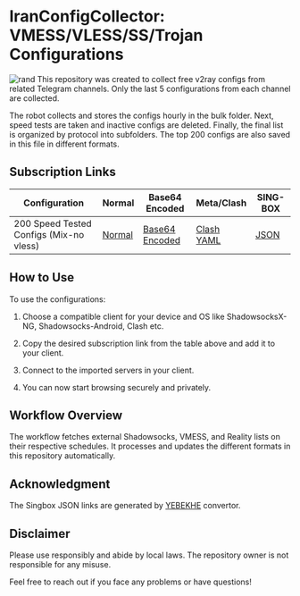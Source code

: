 # IranConfigCollector: VMESS/VLESS/SS/Trojan Configurations
![rand](https://rand-xyz.now.sh/api/hello)
This repository was created to collect free v2ray configs from related Telegram channels. Only the last 5 configurations from each channel are collected.

The robot collects and stores the configs hourly in the bulk folder. Next, speed tests are taken and inactive configs are deleted. Finally, the final list is organized by protocol into subfolders. The top 200 configs are also saved in this file in different formats.


## Subscription Links


| Configuration | Normal | Base64 Encoded | Meta/Clash | SING-BOX |
|-|-|-|-|-|  
| 200 Speed Tested Configs (Mix-no vless) | [Normal](https://raw.githubusercontent.com/thefatedefeater/IranConfigCollector/main/V2.txt) | [Base64 Encoded](https://raw.githubusercontent.com/thefatedefeater/IranConfigCollector/main/Base64.txt) | [Clash YAML](-) | [JSON](https://yebekhe.serv00.net/api/singbox/?url=https://raw.githubusercontent.com/thefatedefeater/IranConfigCollector/main/V2.txt&limit=0&tun=true) |


## How to Use

To use the configurations:

1. Choose a compatible client for your device and OS like ShadowsocksX-NG, Shadowsocks-Android, Clash etc.

2. Copy the desired subscription link from the table above and add it to your client.

3. Connect to the imported servers in your client.

4. You can now start browsing securely and privately.

## Workflow Overview

The workflow fetches external Shadowsocks, VMESS, and Reality lists on their respective schedules. It processes and updates the different formats in this repository automatically.

## Acknowledgment

The Singbox JSON links are generated by [YEBEKHE](https://t.me/ItsMeYeBeKhe) convertor.

## Disclaimer

Please use responsibly and abide by local laws. The repository owner is not responsible for any misuse.

Feel free to reach out if you face any problems or have questions!
